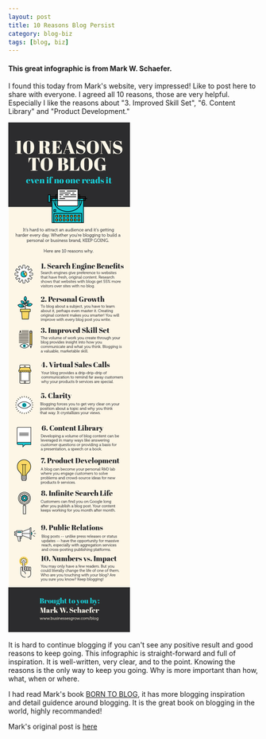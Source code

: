 ```yaml
---
layout: post
title: 10 Reasons Blog Persist
category: blog-biz
tags: [blog, biz]
---
```


#### This great infographic is from Mark W. Schaefer. 

I found this today from Mark's website, very impressed! Like to post here to share with everyone. I agreed all 10 reasons, those are very helpful. Especially I like the reasons about "3. Improved Skill Set", "6. Content Library" and "Product Development."

![10 Reasons to Blog](/assets/images/biz/10-reasons-to-blog.jpg)

It is hard to continue blogging if you can't see any positive result and good reasons to keep going. This infographic is straight-forward and full of inspiration. It is well-written, very clear, and to the point. Knowing the reasons is the only way to keep you going. Why is more important than how, what, when or where.

I had read Mark's book [BORN TO BLOG](http://www.amazon.com/gp/product/0071811168/ref=olp_product_details), it has more blogging inspiration and detail guidence around blogging. It is the great book on blogging in the world, highly recommanded!

Mark's original post is [here](http://www.businessesgrow.com/2014/10/24/nobody-reading-blog-10-reasons-persist/)